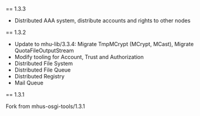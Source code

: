 
== 1.3.3

* Distributed AAA system, distribute accounts and rights to other nodes

== 1.3.2

* Update to mhu-lib/3.3.4: Migrate TmpMCrypt (MCrypt, MCast), Migrate QuotaFileOutputStream
* Modify tooling for Account, Trust and Authorization
* Distributed File System
* Distributed File Queue
* Distributed Registry
* Mail Queue

== 1.3.1

Fork from mhus-osgi-tools/1.3.1